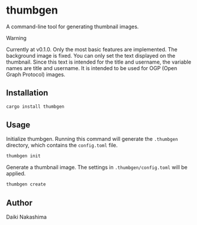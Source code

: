# thumbgen

A command-line tool for generating thumbnail images.

> [!WARNING]
> Currently at v0.1.0.
> Only the most basic features are implemented.
> The background image is fixed. You can only set the text displayed on the thumbnail. Since this text is intended for the title and username, the variable names are title and username. It is intended to be used for OGP (Open Graph Protocol) images.

## Installation

```sh
cargo install thumbgen
```

## Usage

Initialize thumbgen. Running this command will generate the `.thumbgen` directory, which contains the `config.toml` file.

```sh
thumbgen init
```

Generate a thumbnail image. The settings in `.thumbgen/config.toml` will be applied.

```sh
thumbgen create
```

## Author

Daiki Nakashima
